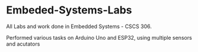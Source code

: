# Embeded-Systems-Labs

All Labs and work done in Embedded Systems - CSCS 306.

Performed various tasks on Arduino Uno and ESP32, using multiple sensors and acutators
